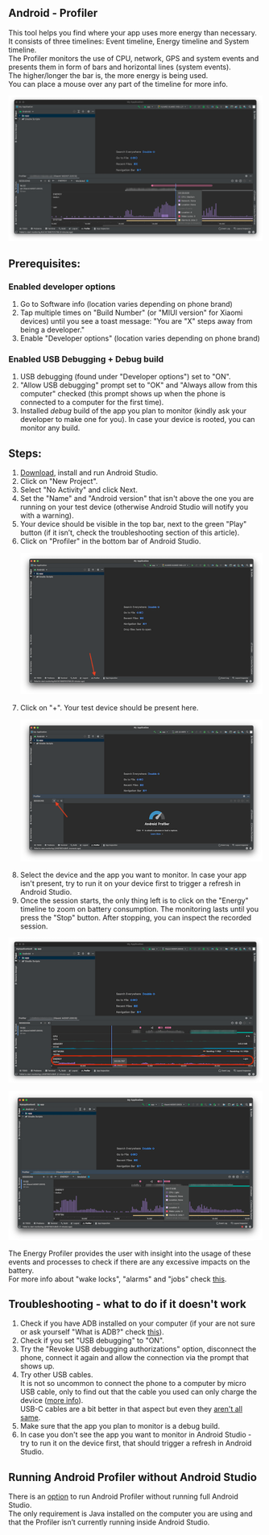 ## Android - Profiler

This tool helps you find where your app uses more energy than necessary.  
It consists of three timelines: Event timeline, Energy timeline and System timeline.  
The Profiler monitors the use of CPU, network, GPS and system events and presents them in form of bars and horizontal lines (system events).  
The higher/longer the bar is, the more energy is being used.  
You can place a mouse over any part of the timeline for more info.

 ![1_battery.png](/img/1_battery.png)


## Prerequisites:

### Enabled developer options

1. Go to Software info (location varies depending on phone brand) 
2. Tap multiple times on "Build Number" (or "MIUI version" for Xiaomi devices) until you see a toast 	message: "You are "X" steps away from being a developer."  
3. Enable "Developer options" (location varies depending on phone brand)

### Enabled USB Debugging + Debug build

1. USB debugging (found under "Developer options") set to "ON".
2. "Allow USB debugging" prompt set to "OK" and "Always allow from this computer" checked (this prompt shows up when the phone is connected to a computer for the first time).
3. Installed _debug_ build of the app you plan to monitor (kindly ask your developer to make one for you). In case your device is rooted, you can monitor any build.	

## Steps:

1. [Download](https://developer.android.com/studio), install and run Android Studio.
2. Click on "New Project".
3. Select "No Activity" and click Next.
4. Set the "Name" and "Android version" that isn't above the one you are running on your test device (otherwise Android Studio will notify you with a warning).
5. Your device should be visible in the top bar, next to the green "Play" button (if it isn’t, check the troubleshooting section of this article).
6. Click on "Profiler" in the bottom bar of Android Studio.  
 <span style="display:block; margin-top:15px; margin-bottom:15px; margin-left:auto; margin-right:auto; width:100%;">![2_battery.png](/img/2_battery.png)</span>  
7. Click on "+". Your test device should be present here.  
 <span style="display:block; margin-top:15px; margin-bottom:15px; margin-left:auto; margin-right:auto; width:100%;">![3_battery.png](/img/3_battery.png)</span>   
8. Select the device and the app you want to monitor.
In case your app isn't present, try to run it on your device first to trigger a refresh in Android Studio.
9. Once the session starts, the only thing left is to click on the "Energy" timeline to zoom on battery consumption. The monitoring lasts until you press the "Stop" button. After stopping, you can inspect the recorded session.

 ![4_battery.png](/img/4_battery.png)

 ![5_battery.png](/img/5_battery.png)
  

The Energy Profiler provides the user with insight into the usage of these events and processes to check if there are any excessive impacts on the battery.  
For more info about "wake locks", "alarms" and "jobs" check [this](https://developer.android.com/studio/profile/energy-profiler#inspect_system_events_wake_locks_jobs_and_alarms).

 

## Troubleshooting - what to do if it doesn't work 

1. Check if you have ADB installed on your computer (if your are not sure or ask yourself "What is ADB?" check [this](https://infinum.com/handbook/books/qa/tools/using-adb)).
2. Check if you set "USB debugging" to "ON".  
3. Try the "Revoke USB debugging authorizations" option, disconnect the phone, connect it again and allow the connection via the prompt that shows up.
4. Try other USB cables.  
It is not so uncommon to connect the phone to a computer by micro USB cable, only to find out that the cable you used can only charge the device ([more info](https://www.dignited.com/50330/usb-data-cable-vs-usb-charging-cable/)).  
USB-C cables are a bit better in that aspect but even they [aren't all same](https://cdn-learn.adafruit.com/assets/assets/000/085/324/medium800/components_adafruit_USB_C_graphic_outlines.png?1575491911). 
5. Make sure that the app you plan to monitor is a debug build.
6. In case you don't see the app you want to monitor in Android Studio - try to run it on the device first, that should trigger a refresh in Android Studio. 

## Running Android Profiler without Android Studio

There is an [option](https://developer.android.com/studio/profile/android-profiler#standalone-profilers) to run Android Profiler without running full Android Studio.  
The only requirement is Java installed on the computer you are using and that the Profiler isn’t currently running inside Android Studio.
